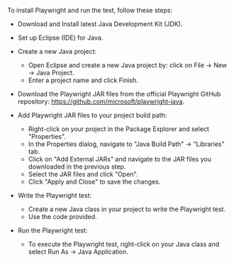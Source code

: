 To install Playwright and run the test, follow these steps:

* Download and Install latest Java Development Kit (JDK). 
* Set up Eclipse (IDE) for Java.

* Create a new Java project:
    * Open Eclipse and create a new Java project by: click on File -> New -> Java Project. 
    * Enter a project name and click Finish.
* Download the Playwright JAR files from the official Playwright GitHub repository: https://github.com/microsoft/playwright-java.

* Add Playwright JAR files to your project build path:
    * Right-click on your project in the Package Explorer and select "Properties".
    * In the Properties dialog, navigate to "Java Build Path" -> "Libraries" tab.
    * Click on "Add External JARs" and navigate to the JAR files you downloaded in the previous step.
    * Select the JAR files and click "Open".
    * Click "Apply and Close" to save the changes.
* Write the Playwright test:
    * Create a new Java class in your project to write the Playwright test.
    * Use the code provided.
* Run the Playwright test:
    * To execute the Playwright test, right-click on your Java class and select Run As -> Java Application.
